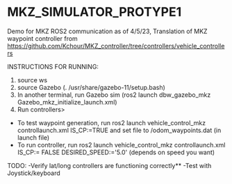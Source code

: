 # MKZ_SIMULATOR_PROTYPE1
Demo for MKZ ROS2 communication as of 4/5/23, Translation of MKZ waypoint controller from https://github.com/Kchour/MKZ_controller/tree/controllers/vehicle_controllers

INSTRUCTIONS FOR RUNNING: 
1) source ws
2) source Gazebo (. /usr/share/gazebo-11/setup.bash)
4) In another terminal, run Gazebo sim (ros2 launch dbw_gazebo_mkz Gazebo_mkz_initialize_launch.xml)
5) Run controllers>
- To test waypoint generation, run ros2 launch vehicle_control_mkz controllaunch.xml IS_CP:=TRUE and set file to /odom_waypoints.dat (in launch file)
- To run controller, run ros2 launch vehicle_control_mkz controllaunch.xml IS_CP:= FALSE DESIRED_SPEED:='5.0' (depends on speed you want)

TODO: 
-Verify lat/long controllers are functioning correctly**
-Test with Joystick/keyboard

